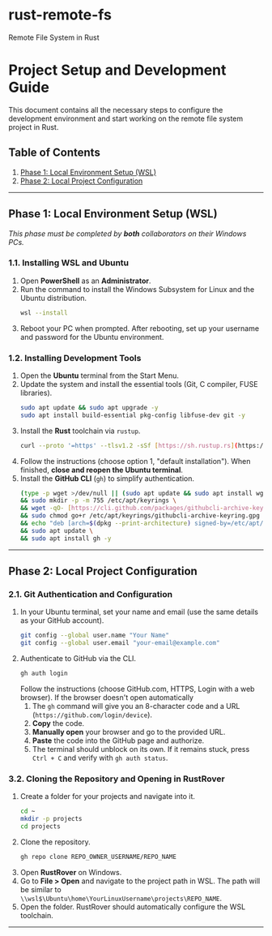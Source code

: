 # rust-remote-fs
Remote File System in Rust 


# Project Setup and Development Guide

This document contains all the necessary steps to configure the development environment and start working on the remote file system project in Rust.

## Table of Contents
1. [Phase 1: Local Environment Setup (WSL)](#phase-1-local-environment-setup-wsl)
2. [Phase 2: Local Project Configuration](#phase-2-local-project-configuration)

---

## Phase 1: Local Environment Setup (WSL)
*This phase must be completed by **both** collaborators on their Windows PCs.*

### 1.1. Installing WSL and Ubuntu
1. Open **PowerShell** as an **Administrator**.
2. Run the command to install the Windows Subsystem for Linux and the Ubuntu distribution.
   ```bash
   wsl --install
   ```
3. Reboot your PC when prompted. After rebooting, set up your username and password for the Ubuntu environment.

### 1.2. Installing Development Tools
1. Open the **Ubuntu** terminal from the Start Menu.
2. Update the system and install the essential tools (Git, C compiler, FUSE libraries).
   ```bash
   sudo apt update && sudo apt upgrade -y
   sudo apt install build-essential pkg-config libfuse-dev git -y
   ```
3. Install the **Rust** toolchain via `rustup`.
   ```bash
   curl --proto '=https' --tlsv1.2 -sSf [https://sh.rustup.rs](https://sh.rustup.rs) | sh
   ```
4. Follow the instructions (choose option 1, "default installation"). When finished, **close and reopen the Ubuntu terminal**.
5. Install the **GitHub CLI** (`gh`) to simplify authentication.
   ```bash
   (type -p wget >/dev/null || (sudo apt update && sudo apt install wget -y)) \
   && sudo mkdir -p -m 755 /etc/apt/keyrings \
   && wget -qO- [https://cli.github.com/packages/githubcli-archive-keyring.gpg](https://cli.github.com/packages/githubcli-archive-keyring.gpg) | sudo tee /etc/apt/keyrings/githubcli-archive-keyring.gpg > /dev/null \
   && sudo chmod go+r /etc/apt/keyrings/githubcli-archive-keyring.gpg \
   && echo "deb [arch=$(dpkg --print-architecture) signed-by=/etc/apt/keyrings/githubcli-archive-keyring.gpg] [https://cli.github.com/packages](https://cli.github.com/packages) stable main" | sudo tee /etc/apt/sources.list.d/github-cli.list > /dev/null \
   && sudo apt update \
   && sudo apt install gh -y
   ```
---

## Phase 2: Local Project Configuration


### 2.1. Git Authentication and Configuration
1. In your Ubuntu terminal, set your name and email (use the same details as your GitHub account).
   ```bash
   git config --global user.name "Your Name"
   git config --global user.email "your-email@example.com"
   ```
2. Authenticate to GitHub via the CLI.
   ```bash
   gh auth login
   ```
   Follow the instructions (choose GitHub.com, HTTPS, Login with a web browser). If the browser doesn't open automatically
    1. The `gh` command will give you an 8-character code and a URL (`https://github.com/login/device`).
    2. **Copy** the code.
    3. **Manually open** your browser and go to the provided URL.
    4. **Paste** the code into the GitHub page and authorize.
    5. The terminal should unblock on its own. If it remains stuck, press `Ctrl + C` and verify with `gh auth status`.
### 3.2. Cloning the Repository and Opening in RustRover
1. Create a folder for your projects and navigate into it.
   ```bash
   cd ~
   mkdir -p projects
   cd projects
   ```
2. Clone the repository.
   ```bash
   gh repo clone REPO_OWNER_USERNAME/REPO_NAME
   ```
3. Open **RustRover** on Windows.
4. Go to **File > Open** and navigate to the project path in WSL. The path will be similar to `\\wsl$\Ubuntu\home\YourLinuxUsername\projects\REPO_NAME`.
5. Open the folder. RustRover should automatically configure the WSL toolchain.

---





